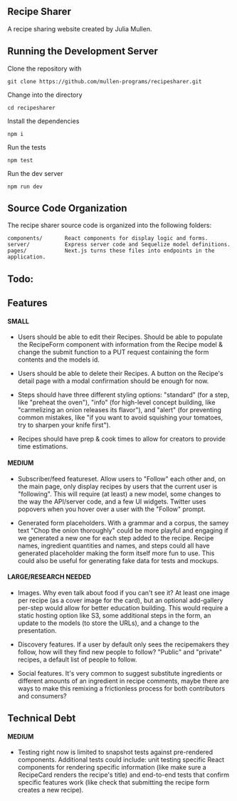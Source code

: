 ## Recipe Sharer

A recipe sharing website created by Julia Mullen.

## Running the Development Server

Clone the repository with

    git clone https://github.com/mullen-programs/recipesharer.git

Change into the directory

    cd recipesharer

Install the dependencies

    npm i

Run the tests

    npm test

Run the dev server

    npm run dev

## Source Code Organization
The recipe sharer source code is organized into the following folders:

    components/       React components for display logic and forms.
    server/           Express server code and Sequelize model definitions.
    pages/            Next.js turns these files into endpoints in the application.

## Todo:
## Features

#### SMALL
- Users should be able to edit their Recipes. Should be able to populate the RecipeForm component with information from the Recipe model & change the submit function to a PUT request containing the form contents and the models id.

- Users should be able to delete their Recipes. A button on the Recipe's detail page with a modal confirmation should be enough for now.

- Steps should have three different styling options: "standard" (for a step, like "preheat the oven"), "info" (for high-level concept building, like "carmelizing an onion releases its flavor"), and "alert" (for preventing common mistakes, like "if you want to avoid squishing your tomatoes, try to sharpen your knife first"). 

- Recipes should have prep & cook times to allow for creators to provide time estimations.

#### MEDIUM
- Subscriber/feed featureset. Allow users to "Follow" each other and, on the main page, only display recipes by users that the current user is "following". This will require (at least) a new model, some changes to the way the API/server code, and a few UI widgets. Twitter uses popovers when you hover over a user with the "Follow" prompt.

- Generated form placeholders. With a grammar and a corpus, the samey text "Chop the onion thoroughly" could be more playful and engaging if we generated a new one for each step added to the recipe. Recipe names, ingredient quantities and names, and steps could all have generated placeholder making the form itself more fun to use. This could also be useful for generating fake data for tests and mockups.

#### LARGE/RESEARCH NEEDED
- Images. Why even talk about food if you can't see it? At least one image per recipe (as a cover image for the card), but an optional add-gallery per-step would allow for better education building. This would require a static hosting option like S3, some additional steps in the form, an update to the models (to store the URLs), and a change to the presentation.

- Discovery features. If a user by default only sees the recipemakers they follow, how will they find new people to follow? "Public" and "private" recipes, a default list of people to follow.

- Social features. It's very common to suggest substitute ingredients or different amounts of an ingredient in recipe comments, maybe there are ways to make this remixing a frictionless process for both contributors and consumers?

## Technical Debt

#### MEDIUM
- Testing right now is limited to snapshot tests against pre-rendered components. Additional tests could include: unit testing specific React components for rendering specific information (like make sure a RecipeCard renders the recipe's title) and end-to-end tests that confirm specific features work (like check that submitting the recipe form creates a new recipe).
